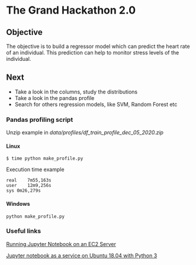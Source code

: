 # The Grand Hackathon 2.0


## Objective

The objective is to build a regressor model which can predict the heart rate of an individual. This prediction can help to monitor stress levels of the individual.


## Next

* Take a look in the columns, study the distributions
* Take a look in the pandas profile
* Search for others regression models, like SVM, Random Forest etc

### Pandas profiling script

Unzip example in *data/profiles/df_train_profile_dec_05_2020.zip*

#### Linux
```
$ time python make_profile.py
```
Execution time example

```
real	7m55,163s
user	12m9,256s
sys	0m26,279s
```

#### Windows
```
python make_profile.py
```


### Useful links

[Running Jupyter Notebook on an EC2 Server](https://dataschool.com/data-modeling-101/running-jupyter-notebook-on-an-ec2-server/)

[Jupyter notebook as a service on Ubuntu 18.04 with Python 3](https://naysan.ca/2019/09/07/jupyter-notebook-as-a-service-on-ubuntu-18-04-with-python-3/)